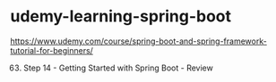 # udemy-learning-spring-boot

https://www.udemy.com/course/spring-boot-and-spring-framework-tutorial-for-beginners/


63. Step 14 - Getting Started with Spring Boot - Review
